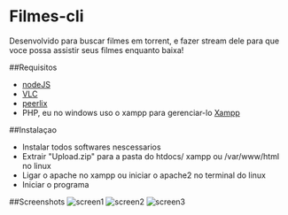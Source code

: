 # Filmes-cli

Desenvolvido para buscar filmes em torrent, e fazer stream dele para que voce possa assistir seus filmes enquanto baixa!

##Requisitos

* [nodeJS](https://nodejs.org/en/download/)
* [VLC](https://www.videolan.org/index.pt-BR.html)
* [peerlix](https://github.com/mafintosh/peerflix)
* PHP, eu no windows uso o xampp para gerenciar-lo [Xampp](https://www.apachefriends.org/pt_br/download.html)

##Instalaçao
* Instalar todos softwares nescessarios
* Extrair "Upload.zip" para a pasta do htdocs/ xampp ou /var/www/html no linux
* Ligar o apache no xampp ou iniciar o apache2 no terminal do linux
* Iniciar o programa

##Screenshots
![screen1](https://image.prntscr.com/image/58ekzHH2QXWQuDG7pW-jYA.png)
![screen2](https://image.prntscr.com/image/EJ4ybDMuQSyRVuasKwUrZQ.png)
![screen3](https://image.prntscr.com/image/0UkG7b2HTXipHBEinDGAhg.png)